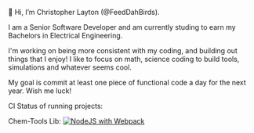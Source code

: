 👋 Hi, I’m Christopher Layton (@FeedDahBirds).

I am a Senior Software Developer and am currently studing to earn my Bachelors in Electrical Engineering.

I'm working on being more consistent with my coding, and building out things that I enjoy!
I like to focus on math, science coding to build tools, simulations and whatever seems cool.

My goal is commit at least one piece of functional code a day for the next year. Wish me luck!

CI Status of running projects:

Chem-Tools Lib: [![NodeJS with Webpack](https://github.com/FeedDahBirds/chem-tools/actions/workflows/webpack.yml/badge.svg)](https://github.com/FeedDahBirds/chem-tools/actions/workflows/webpack.yml)
